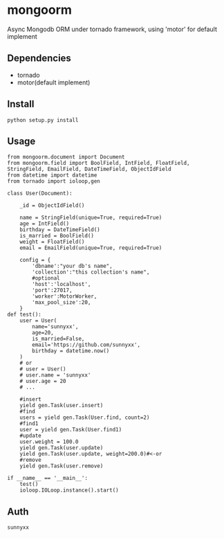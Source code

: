 mongoorm
================
Async Mongodb ORM under tornado framework, using 'motor' for default implement


Dependencies
-----------
* tornado
* motor(default implement)

Install
-----------
    python setup.py install 

Usage
-----------
	from mongoorm.document import Document
	from mongoorm.field import BoolField, IntField, FloatField, StringField, EmailField, DateTimeField, ObjectIdField
	from datetime import datetime
	from tornado import ioloop,gen

	class User(Document):

		_id = ObjectIdField()

		name = StringField(unique=True, required=True)
		age = IntField()
		birthday = DateTimeField()
		is_married = BoolField()
		weight = FloatField()
		email = EmailField(unique=True, required=True)

		config = {
			'dbname':"your db's name",
			'collection':"this collection's name",
			#optional
			'host':'localhost',
			'port':27017,
			'worker':MotorWorker,
			'max_pool_size':20,
		}
	def test():
		user = User(
			name='sunnyxx',
			age=20,
			is_married=False,
			email='https://github.com/sunnyxx',
			birthday = datetime.now()
		)
		# or
		# user = User()
		# user.name = 'sunnyxx'
		# user.age = 20
		# ...

		#insert
		yield gen.Task(user.insert)
		#find
		users = yield gen.Task(User.find, count=2)
		#find1
		user = yield gen.Task(User.find1)
		#update
		user.weight = 100.0
		yield gen.Task(user.update)
		yield gen.Task(user.update, weight=200.0)#<-or
		#remove
		yield gen.Task(user.remove)	

	if __name__ == '__main__':
		test()
		ioloop.IOLoop.instance().start()


Auth
------------
	sunnyxx
